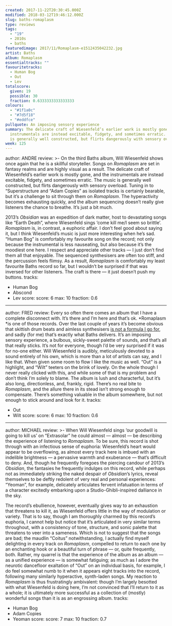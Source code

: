 ```yaml
---
created: 2017-11-22T20:30:45.000Z
modified: 2018-03-12T19:46:12.000Z
slug: baths-romaplasm
type: reviews
tags:
  - "19"
  - 2010s
  - baths
featuredimage: 2017/11/Romaplasm-e1512435042232.jpg
artist: Baths
album: Romaplasm
essentialtracks: ""
favouritetracks:
  - Human Bog
  - Out
  - Lev
totalscore:
  given: 19
  possible: 30
  fraction: 0.6333333333333333
colours:
  - "#1f1a0c"
  - "#7d5f18"
  - "#eddfce"
pullquote: An imposing sensory experience
summary: The delicate craft of Wiesenfeld’s earlier work is mostly gone, and the
  instrumentals are instead excitable, fidgety, and sometimes erratic. The music
  is generally well constructed, but flirts dangerously with sensory overload.
week: 125
---
```

author: ANDRE
review: >-
  On the third Baths album, Will Wiesenfeld shows once again that he is a
  skillful storyteller. Songs on *Romaplasm* are set in fantasy realms and are
  highly visual as a result. The delicate craft of Wiesenfeld’s earlier work is
  mostly gone, and the instrumentals are instead excitable, fidgety, and
  sometimes erratic. The music is generally well constructed, but flirts
  dangerously with sensory overload. Tuning in to “Superstructure and “Adam
  Copies” as isolated tracks is certainly bearable, but it’s a challenge to sit
  through them on *Romaplasm*. The hyperactivity becomes exhausting quickly, and
  the album sequencing doesn’t really give listeners the chance to breathe. It’s
  just a bit much.

  2013’s *Obsidian* was an expedition of dark matter, host to devastating songs like “Earth Death”, where Wiesenfeld sings ‘come kill me/I seem so brittle’. *Romaplasm* is, in contrast, a euphoric affair. I don’t feel good about saying it, but I think Wiesenfeld’s music is just more interesting when he’s sad. “Human Bog” is comfortably my favourite song on the record; not only because the instrumental is less nauseating, but also because it’s the moodiest one here. I respect and appreciate other tracks — I just don’t find them all that enjoyable. The sequenced synthesisers are often too stiff, and the percussion feels flimsy. As a result, *Romaplasm* is comfortably my least favourite Baths record so far, but I wouldn’t be surprised if that was inversed for other listeners. The craft is there — it just doesn’t push my buttons.
tracks:
  - Human Bog
  - ­­Abscond
  - ­­Lev
score:
  score: 6
  max: 10
  fraction: 0.6
---
author: FRED
review: Every so often there comes an album that I have a complete disconnect
  with. It’s there and I’m here and that’s ok. *Romaplasm *is one of those
  records. Over the last couple of years it’s become obvious that skittish drum
  beats and aimless synthesisers [is not a formula I go
  for](<https://audioxide.com/reviews/thom-yorke-the-eraser/>), and sadly (for
  me) that’s exactly what Baths delivers. It’s an imposing sensory experience, a
  bulbous, sickly-sweet palette of sounds, and that’s all that really sticks.
  It’s not for everyone, though I’d be very surprised if it was for no-one
  either. Will Wiesenfeld is audibly, meticulously devoted to a sound entirely
  of his own, which is more than a lot of artists can say, and I like that. When
  given some room to flow I like the music as well. “Out” is a highlight, and
  “Wilt” teeters on the brink of lovely. On the whole though I never really
  clicked with this, and while some of that is my problem and don’t think I’m
  solely to blame. The album is lush and characterful, but it’s also long,
  directionless, and, frankly, rigid. There’s no real bite to *Romaplasm*, and
  the allure there in its stead isn’t strong enough to compensate. There’s
  something valuable in the album somewhere, but not enough to stick around and
  look for it.
tracks:
  - Out
  - ­­Wilt
score:
  score: 6
  max: 10
  fraction: 0.6
---
author: MICHAEL
review: >-
  When Will Wiesenfeld sings ‘our goodwill is going to kill us’ on “Extrasolar”
  he could almost — almost — be describing the experience of listening to
  *Romaplasm*. To be sure, this record is shot through with an infectious sense
  of euphoria: Wiesenfeld’s heart would appear to be overflowing, as almost
  every track here is imbued with an indelible brightness — a pervasive warmth
  and exuberance — that’s difficult to deny. And, though he frequently foregoes
  the piercing candour of 2013’s *Obsidian*, the fantasies he frequently
  indulges on this record, while perhaps not as immediately striking the naked
  despair of *Obsidian*’s lyrics, reveal themselves to be deftly redolent of
  very real and personal experiences: “Yeoman”, for example, delicately
  articulates fervent infatuation in terms of a character excitedly embarking
  upon a Studio-Ghibli-inspired dalliance in the sky.

  The record’s ebullience, however, eventually gives way to an exhaustion that threatens to kill it, as Wiesenfeld offers little in the way of modulation or variety. That is to say, though I am thoroughly charmed by this record’s euphoria, I cannot help but notice that it’s articulated in very similar terms throughout, with a consistency of tone, structure, and sonic palette that threatens to veer into a sameness. Which is not to suggest that the songs are bad; the maudlin “Coitus” notwithstanding, I actually find myself delighting in every track on *Romaplasm*, compelled to return to each one by an enchanting hook or a beautiful turn of phrase — or, quite frequently, both. Rather, my quarrel is that the experience of the album as an album — as a unified experience — is somewhat fatiguing; as much as I adore the neurotic dancefloor exaltation of “Out” on an individual basis, for example, I do feel somewhat numb to it when it appears eight tracks into the record, following many similarly hyperactive, synth-laden songs. My reaction to *Romaplasm* is thus frustratingly ambivalent: though I’m largely besotted with what Wiesenfeld is doing here, I’m not convinced that I’ll return to it as a whole; it is ultimately more successful as a collection of (mostly) wonderful songs than it is as an engrossing album.
tracks:
  - Human Bog
  - ­­Adam Copies
  - ­­Yeoman
score:
  score: 7
  max: 10
  fraction: 0.7
